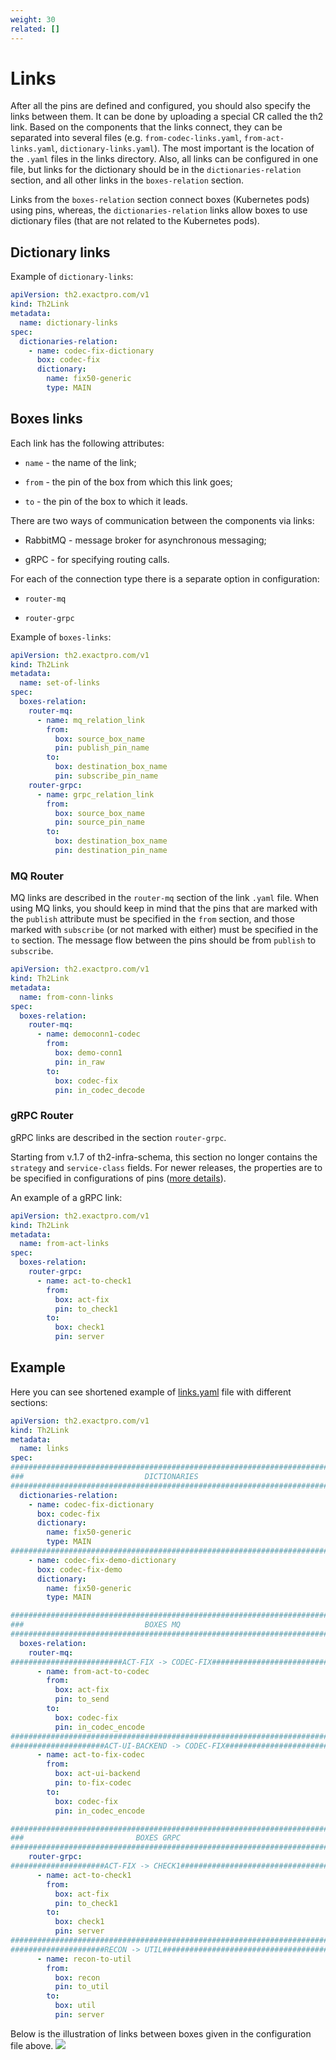 ```yaml
---
weight: 30
related: []
---
```


# Links

After all the pins are defined and configured, you should also specify the links between them. 
It can be done by uploading a special CR called the th2 link. 
Based on the components that the links connect, they can be separated into several files (e.g. `from-codec-links.yaml`, `from-act-links.yaml`, `dictionary-links.yaml`). 
The most important is the location of the `.yaml` files in the links directory. 
Also, all links can be configured in one file, but links for the dictionary should be in the `dictionaries-relation` section, and all other links in the `boxes-relation` section.

Links from the `boxes-relation` section connect boxes (Kubernetes pods) using pins, whereas, the  `dictionaries-relation` links allow boxes to use dictionary files (that are not related to the Kubernetes pods). 

## Dictionary links

Example of `dictionary-links`: 
```yaml
apiVersion: th2.exactpro.com/v1
kind: Th2Link
metadata:
  name: dictionary-links
spec:
  dictionaries-relation:
    - name: codec-fix-dictionary
      box: codec-fix
      dictionary:
        name: fix50-generic
        type: MAIN
```

## Boxes links

Each link has the following attributes:

- `name` - the name of the link;

- `from` - the pin of the box from which this link goes;

- `to` - the pin of the box to which it leads.

There are two ways of communication between the components via links:

- RabbitMQ - message broker for asynchronous messaging;

- gRPC - for specifying routing calls.

For each of the connection type there is a separate option in configuration:

- `router-mq`

- `router-grpc`  

Example of `boxes-links`: 

```yaml
apiVersion: th2.exactpro.com/v1
kind: Th2Link
metadata:
  name: set-of-links
spec:
  boxes-relation:
    router-mq:
      - name: mq_relation_link
        from:
          box: source_box_name
          pin: publish_pin_name
        to:
          box: destination_box_name
          pin: subscribe_pin_name
    router-grpc:
      - name: grpc_relation_link
        from:
          box: source_box_name
          pin: source_pin_name
        to:
          box: destination_box_name
          pin: destination_pin_name
```
### MQ Router

MQ links are described in the `router-mq` section of the link `.yaml` file. When using MQ links, you should keep in mind that the pins that are marked with the `publish` attribute must be specified in the `from` section, and those marked with `subscribe` (or not marked with either) must be specified in the `to` section. The message flow between the pins should be from `publish` to `subscribe`. 

```yaml
apiVersion: th2.exactpro.com/v1
kind: Th2Link
metadata:
  name: from-conn-links
spec:
  boxes-relation:
    router-mq:
      - name: democonn1-codec
        from:
          box: demo-conn1
          pin: in_raw
        to:
          box: codec-fix
          pin: in_codec_decode
```

### gRPC Router

gRPC links are described in the section `router-grpc`.

<notice note> Starting from v.1.7 of th2-infra-schema, this section no longer contains the `strategy` and `service-class` fields. 
For newer releases, the properties are to be specified in configurations of pins ([more details](./pins#service-classes-setting-for-grpc-connection-type)). </notice>


An example of a gRPC link:

```yaml
apiVersion: th2.exactpro.com/v1
kind: Th2Link
metadata:
  name: from-act-links
spec:
  boxes-relation:
    router-grpc:
      - name: act-to-check1
        from:
          box: act-fix
          pin: to_check1
        to:
          box: check1
          pin: server
```
## Example

Here you can see shortened example of [links.yaml](https://github.com/th2-net/th2-infra-schema-demo/blob/ver-1.5.4-main_scenario/links/links.yml) file with different sections:
```yaml
apiVersion: th2.exactpro.com/v1
kind: Th2Link
metadata:
  name: links
spec:
##############################################################################
###                           DICTIONARIES                                 ###
##############################################################################
  dictionaries-relation:
    - name: codec-fix-dictionary
      box: codec-fix
      dictionary:
        name: fix50-generic
        type: MAIN
##############################################################################
    - name: codec-fix-demo-dictionary
      box: codec-fix-demo
      dictionary:
        name: fix50-generic
        type: MAIN

##############################################################################
###                           BOXES MQ                                     ###
##############################################################################
  boxes-relation:
    router-mq:
#########################ACT-FIX -> CODEC-FIX#################################
      - name: from-act-to-codec
        from:
          box: act-fix
          pin: to_send
        to:
          box: codec-fix
          pin: in_codec_encode
##############################################################################
#####################ACT-UI-BACKEND -> CODEC-FIX##############################
      - name: act-to-fix-codec
        from:
          box: act-ui-backend
          pin: to-fix-codec
        to:
          box: codec-fix
          pin: in_codec_encode

##############################################################################
###                         BOXES GRPC                                     ###
##############################################################################
    router-grpc:
#####################ACT-FIX -> CHECK1########################################
      - name: act-to-check1
        from:
          box: act-fix
          pin: to_check1
        to:
          box: check1
          pin: server
##############################################################################
#####################RECON -> UTIL############################################
      - name: recon-to-util
        from:
          box: recon
          pin: to_util
        to:
          box: util
          pin: server
```
Below is the illustration of links between boxes given in the configuration file above.
![](./links_schema.png) 
